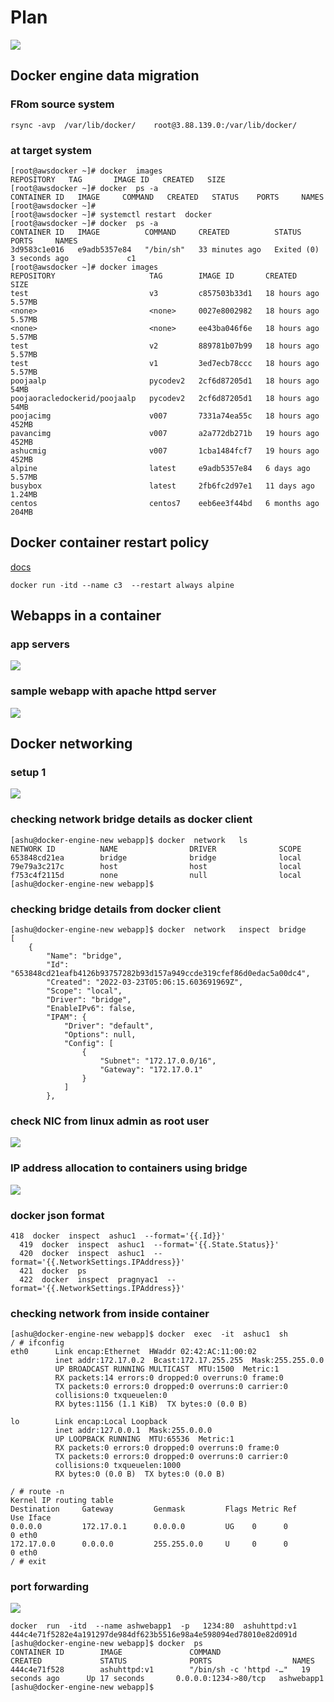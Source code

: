 # Plan 

<img src="plan.png">

## Docker engine data migration 

### FRom source system 

```
rsync -avp  /var/lib/docker/    root@3.88.139.0:/var/lib/docker/

```

### at target system 

```
[root@awsdocker ~]# docker  images
REPOSITORY   TAG       IMAGE ID   CREATED   SIZE
[root@awsdocker ~]# docker  ps -a
CONTAINER ID   IMAGE     COMMAND   CREATED   STATUS    PORTS     NAMES
[root@awsdocker ~]# 
[root@awsdocker ~]# systemctl restart  docker 
[root@awsdocker ~]# docker  ps -a
CONTAINER ID   IMAGE          COMMAND     CREATED          STATUS                     PORTS     NAMES
3d9583c1e016   e9adb5357e84   "/bin/sh"   33 minutes ago   Exited (0) 3 seconds ago             c1
[root@awsdocker ~]# docker images
REPOSITORY                     TAG        IMAGE ID       CREATED        SIZE
test                           v3         c857503b33d1   18 hours ago   5.57MB
<none>                         <none>     0027e8002982   18 hours ago   5.57MB
<none>                         <none>     ee43ba046f6e   18 hours ago   5.57MB
test                           v2         889781b07b99   18 hours ago   5.57MB
test                           v1         3ed7ecb78ccc   18 hours ago   5.57MB
poojaalp                       pycodev2   2cf6d87205d1   18 hours ago   54MB
poojaoracledockerid/poojaalp   pycodev2   2cf6d87205d1   18 hours ago   54MB
poojacimg                      v007       7331a74ea55c   18 hours ago   452MB
pavancimg                      v007       a2a772db271b   19 hours ago   452MB
ashucmig                       v007       1cba1484fcf7   19 hours ago   452MB
alpine                         latest     e9adb5357e84   6 days ago     5.57MB
busybox                        latest     2fb6fc2d97e1   11 days ago    1.24MB
centos                         centos7    eeb6ee3f44bd   6 months ago   204MB

```

## Docker container restart policy 

[docs](https://docs.docker.com/config/containers/start-containers-automatically/)

```
docker run -itd --name c3  --restart always alpine 
```

## Webapps in a container 

### app servers 

<img src="apps.png">

### sample webapp with apache httpd server 

<img src="httpd.png">

## Docker networking 

### setup 1

<img src="net1.png">

### checking network bridge details as docker client 

```
[ashu@docker-engine-new webapp]$ docker  network   ls
NETWORK ID          NAME                DRIVER              SCOPE
653848cd21ea        bridge              bridge              local
79e79a3c217c        host                host                local
f753c4f2115d        none                null                local
[ashu@docker-engine-new webapp]$ 

```

### checking bridge details from docker client 

```
[ashu@docker-engine-new webapp]$ docker  network   inspect  bridge 
[
    {
        "Name": "bridge",
        "Id": "653848cd21eafb4126b93757282b93d157a949ccde319cfef86d0edac5a00dc4",
        "Created": "2022-03-23T05:06:15.603691969Z",
        "Scope": "local",
        "Driver": "bridge",
        "EnableIPv6": false,
        "IPAM": {
            "Driver": "default",
            "Options": null,
            "Config": [
                {
                    "Subnet": "172.17.0.0/16",
                    "Gateway": "172.17.0.1"
                }
            ]
        },
```

### check NIC from linux admin as root user 

<img src="root.png">

### IP address allocation to containers using bridge 

<img src="ip.png">

### docker json format 

```
418  docker  inspect  ashuc1  --format='{{.Id}}'
  419  docker  inspect  ashuc1  --format='{{.State.Status}}'
  420  docker  inspect  ashuc1  --format='{{.NetworkSettings.IPAddress}}'
  421  docker  ps
  422  docker  inspect  pragnyac1  --format='{{.NetworkSettings.IPAddress}}'
```

### checking network from inside container 

```
[ashu@docker-engine-new webapp]$ docker  exec  -it  ashuc1  sh 
/ # ifconfig 
eth0      Link encap:Ethernet  HWaddr 02:42:AC:11:00:02  
          inet addr:172.17.0.2  Bcast:172.17.255.255  Mask:255.255.0.0
          UP BROADCAST RUNNING MULTICAST  MTU:1500  Metric:1
          RX packets:14 errors:0 dropped:0 overruns:0 frame:0
          TX packets:0 errors:0 dropped:0 overruns:0 carrier:0
          collisions:0 txqueuelen:0 
          RX bytes:1156 (1.1 KiB)  TX bytes:0 (0.0 B)

lo        Link encap:Local Loopback  
          inet addr:127.0.0.1  Mask:255.0.0.0
          UP LOOPBACK RUNNING  MTU:65536  Metric:1
          RX packets:0 errors:0 dropped:0 overruns:0 frame:0
          TX packets:0 errors:0 dropped:0 overruns:0 carrier:0
          collisions:0 txqueuelen:1000 
          RX bytes:0 (0.0 B)  TX bytes:0 (0.0 B)

/ # route -n
Kernel IP routing table
Destination     Gateway         Genmask         Flags Metric Ref    Use Iface
0.0.0.0         172.17.0.1      0.0.0.0         UG    0      0        0 eth0
172.17.0.0      0.0.0.0         255.255.0.0     U     0      0        0 eth0
/ # exit
```

### port forwarding 

<img src="portf.png">

```
docker  run  -itd  --name ashwebapp1  -p   1234:80  ashuhttpd:v1  
444c4e71f5282e4a191297de984df623b5516e98a4e598094ed78010e82d091d
[ashu@docker-engine-new webapp]$ docker  ps
CONTAINER ID        IMAGE               COMMAND                  CREATED             STATUS              PORTS                  NAMES
444c4e71f528        ashuhttpd:v1        "/bin/sh -c 'httpd -…"   19 seconds ago      Up 17 seconds       0.0.0.0:1234->80/tcp   ashwebapp1
[ashu@docker-engine-new webapp]$ 
```
